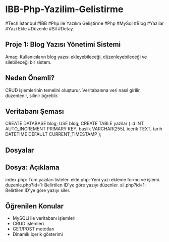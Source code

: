 # IBB-Php-Yazilim-Gelistirme

#Tech İstanbul #İBB #Php ile Yazılım Geliştirme #Php #MySql #Blog #Yazilar #Yazi Ekle #Düzenle #Sil #Detay.

Proje 1: Blog Yazısı Yönetimi Sistemi
-----------------------------------------

Amaç: Kullanıcıların blog yazısı ekleyebileceği, düzenleyebileceği ve silebileceği bir sistem.

Neden Önemli?
----------------
CRUD işlemlerinin temelini oluşturur. Veritabanına veri nasıl girilir, düzenlenir, silinir öğretilir.

Veritabanı Şeması
-----------------------
CREATE DATABASE blog;
USE blog;
CREATE TABLE yazilar (
    id INT AUTO_INCREMENT PRIMARY KEY,
    baslik VARCHAR(255),
    icerik TEXT,
    tarih DATETIME DEFAULT CURRENT_TIMESTAMP
);


Dosyalar
----------------
Dosya: Açıklama
----------------
index.php: Tüm yazıları listeler.
ekle.php: Yeni yazı ekleme formu ve işlemi.
duzenle.php?id=1: Belirtilen ID'ye göre yazıyı düzenler.
sil.php?id=1: Belirtilen ID'ye göre yazıyı siler.

Öğrenilen Konular
-------------------
* MySQLi ile veritabanı işlemleri
* CRUD işlemleri
* GET/POST metotları
* Dinamik içerik gösterimi
